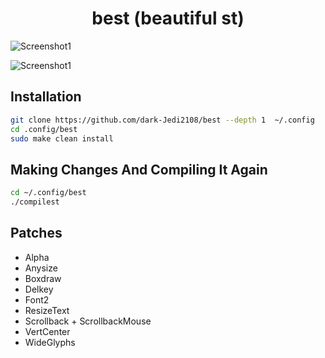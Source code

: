 <div align="center">

  # best (beautiful st)

</div>

![Screenshot1](https://raw.githubusercontent.com/dark-Jedi2108/best/main/.github/screenshots/n1.png)

![Screenshot1](https://raw.githubusercontent.com/dark-Jedi2108/best/main/.github/screenshots/n2.png)


## Installation

```bash
git clone https://github.com/dark-Jedi2108/best --depth 1  ~/.config
cd .config/best
sudo make clean install
```

## Making Changes And Compiling It Again

```bash
cd ~/.config/best
./compilest
```
## Patches
+ Alpha
+ Anysize
+ Boxdraw
+ Delkey
+ Font2
+ ResizeText
+ Scrollback + ScrollbackMouse
+ VertCenter
+ WideGlyphs
